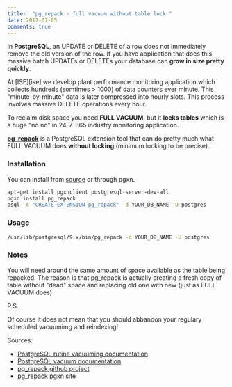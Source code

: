 ```yaml
---
title:  "pg_repack - full vacuum without table lock "
date: 2017-07-05
comments: true
---
```


In __PostgreSQL__, an UPDATE or DELETE of a row does not immediately remove the old version of the row.
If you have application that does this massive batch UPDATEs or DELETEs your database can __grow in size pretty quickly__.

<!--more-->

At [ISE][ise] we develop plant performance monitoring application which collects hundreds (somtimes > 1000) of data counters ever minute.
This "minute-by-minute" data is later compressed into hourly slots.
This process involves massive DELETE operations every hour.

To reclaim disk space you need __FULL VACUUM__, but it __locks tables__ which is a huge "no no" in 24-7-365 industry monitoring application.

__[pg_repack][pg_repack]__ is a PostgreSQL extension tool that can do pretty much what FULL VACUUM does __without locking__ (minimum locking to be precise).

### Installation

You can install from [source][pg_repack_source] or through pgxn.

~~~ bash
apt-get install pgxnclient postgresql-server-dev-all
pgxn install pg_repack
psql -c "CREATE EXTENSION pg_repack" -d YOUR_DB_NAME -U postgres
~~~

### Usage

~~~ bash
/usr/lib/postgresql/9.x/bin/pg_repack -d YOUR_DB_NAME -U postgres
~~~

### Notes

You will need around the same amount of space available as the table being repacked.
The reason is that pg_repack is actually creating a fresh copy of table without "dead" space and replacing old one with new (just as FULL VACUUM does)

P.S.

Of course it does not mean that you should abbandon your regulary scheduled vacuumimg and reindexing!

Sources:
- [PostgreSQL rutine vacuuming documentation][postgresql_rutine_vacuuming]
- [PostgreSQL vacuum documentation][postgresql_vacuum]
- [pg_repack github project][pg_repack]
- [pg_repack pgxn site][pg_repack_source]


[pg_repack]: https://github.com/reorg/pg_repack
[pg_repack_source]: https://pgxn.org/dist/pg_repack/
[postgresql_rutine_vacuuming]: https://www.postgresql.org/docs/9.2/static/routine-vacuuming.html
[postgresql_vacuum]: https://www.postgresql.org/docs/9.1/static/sql-vacuum.html